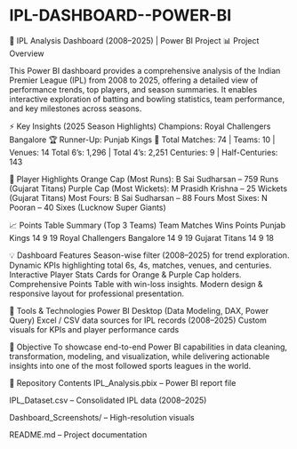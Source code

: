 # IPL-DASHBOARD--POWER-BI
🏏 IPL Analysis Dashboard (2008–2025) | Power BI Project
📊 Project Overview

This Power BI dashboard provides a comprehensive analysis of the Indian Premier League (IPL) from 2008 to 2025, offering a detailed view of performance trends, top players, and season summaries.
It enables interactive exploration of batting and bowling statistics, team performance, and key milestones across seasons.

⚡ Key Insights (2025 Season Highlights)
Champions: Royal Challengers Bangalore 🏆
Runner-Up: Punjab Kings 🥈
Total Matches: 74 | Teams: 10 | Venues: 14
Total 6’s: 1,296 | Total 4’s: 2,251
Centuries: 9 | Half-Centuries: 143

🥇 Player Highlights
Orange Cap (Most Runs): B Sai Sudharsan – 759 Runs (Gujarat Titans)
Purple Cap (Most Wickets): M Prasidh Krishna – 25 Wickets (Gujarat Titans)
Most Fours: B Sai Sudharsan – 88 Fours
Most Sixes: N Pooran – 40 Sixes (Lucknow Super Giants)

📈 Points Table Summary (Top 3 Teams)
Team	Matches	Wins	Points
Punjab Kings	14	9	19
Royal Challengers Bangalore	14	9	19
Gujarat Titans	14	9	18

💡 Dashboard Features
Season-wise filter (2008–2025) for trend exploration.
Dynamic KPIs highlighting total 6s, 4s, matches, venues, and centuries.
Interactive Player Stats Cards for Orange & Purple Cap holders.
Comprehensive Points Table with win-loss insights.
Modern design & responsive layout for professional presentation.

🧰 Tools & Technologies
Power BI Desktop (Data Modeling, DAX, Power Query)
Excel / CSV data sources for IPL records (2008–2025)
Custom visuals for KPIs and player performance cards

🎯 Objective
To showcase end-to-end Power BI capabilities in data cleaning, transformation, modeling, and visualization, while delivering actionable insights into one of the most followed sports leagues in the world.

📁 Repository Contents
IPL_Analysis.pbix – Power BI report file

IPL_Dataset.csv – Consolidated IPL data (2008–2025)

Dashboard_Screenshots/ – High-resolution visuals

README.md – Project documentation
